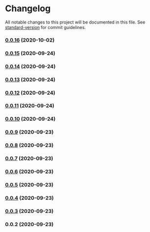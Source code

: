 # Changelog

All notable changes to this project will be documented in this file. See [standard-version](https://github.com/conventional-changelog/standard-version) for commit guidelines.

### [0.0.16](https://github.com/gopuff/healthz/compare/v0.0.15...v0.0.16) (2020-10-02)

### [0.0.15](https://github.com/gopuff/healthz/compare/v0.0.14...v0.0.15) (2020-09-24)

### [0.0.14](https://github.com/gopuff/healthz/compare/v0.0.13...v0.0.14) (2020-09-24)

### [0.0.13](https://github.com/gopuff/healthz/compare/v0.0.12...v0.0.13) (2020-09-24)

### [0.0.12](https://github.com/gopuff/healthz/compare/v0.0.11...v0.0.12) (2020-09-24)

### [0.0.11](https://github.com/gopuff/healthz/compare/v0.0.10...v0.0.11) (2020-09-24)

### [0.0.10](https://github.com/gopuff/healthz/compare/v0.0.9...v0.0.10) (2020-09-24)

### [0.0.9](https://github.com/gopuff/healthz/compare/v0.0.8...v0.0.9) (2020-09-23)

### [0.0.8](https://github.com/gopuff/healthz/compare/v0.0.7...v0.0.8) (2020-09-23)

### [0.0.7](https://github.com/gopuff/healthz/compare/v0.0.6...v0.0.7) (2020-09-23)

### [0.0.6](https://github.com/gopuff/healthz/compare/v0.0.5...v0.0.6) (2020-09-23)

### [0.0.5](https://github.com/gopuff/healthz/compare/v0.0.4...v0.0.5) (2020-09-23)

### [0.0.4](https://github.com/gopuff/healthz/compare/v0.0.3...v0.0.4) (2020-09-23)

### [0.0.3](https://github.com/gopuff/healthz/compare/v0.0.2...v0.0.3) (2020-09-23)

### 0.0.2 (2020-09-23)
